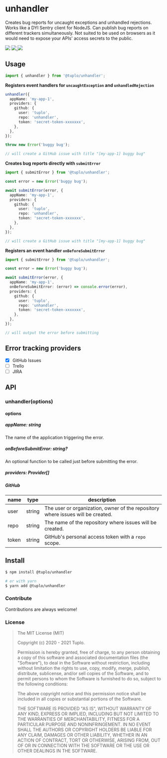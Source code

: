 # unhandler

Creates bug reports for uncaught exceptions and unhandled rejections. Works like a DYI Sentry client for NodeJS. Can publish bug reports on different trackers simultaneously. Not suited to be used on browsers as it would need to expose your APIs' access secrets to the public.

<p>
  <img src="https://img.shields.io/npm/v/@tuplo/unhandler">
  <a href="https://codeclimate.com/github/tuplo/unhandler/maintainability">
    <img src="https://api.codeclimate.com/v1/badges/b460b35ffc1d540fb7d9/maintainability" />
  </a>
  <a href="https://codeclimate.com/github/tuplo/unhandler/test_coverage">
    <img src="https://api.codeclimate.com/v1/badges/b460b35ffc1d540fb7d9/test_coverage" />
  </a>
</p>

## Usage

```ts
import { unhandler } from '@tuplo/unhandler';
```

**Registers event handlers for `uncaughtException` and `unhandledRejection`**

```ts
unhandler({
  appName: 'my-app-1',
  providers: {
    github: {
      user: 'tuplo',
      repo: 'unhandler',
      token: 'secret-token-xxxxxxx',
    },
  },
});

throw new Error('buggy bug');

// will create a GitHub issue with title "[my-app-1] buggy bug"
```

**Creates bug reports directly with `submitError`**

```ts
import { submitError } from '@tuplo/unhandler';

const error = new Error('buggy bug');

await submitError(error, {
  appName: 'my-app-1',
  providers: {
    github: {
      user: 'tuplo',
      repo: 'unhandler',
      token: 'secret-token-xxxxxxx',
    },
  },
});

// will create a GitHub issue with title "[my-app-1] buggy bug"
```

**Registers an event handler `onBeforeSubmitError`**

```ts
import { submitError } from '@tuplo/unhandler';

const error = new Error('buggy bug');

await submitError(error, {
  appName: 'my-app-1',
  onBeforeSubmitError: (error) => console.error(error),
  providers: {
    github: {
      user: 'tuplo',
      repo: 'unhandler',
      token: 'secret-token-xxxxxxx',
    },
  },
});

// will output the error before submitting
```

## Error tracking providers

- [x] GitHub Issues
- [ ] Trello
- [ ] JIRA

## API

### unhandler(options)

#### options

##### appName: string

The name of the application triggering the error.

##### onBeforeSubmitError: string?

An optional function to be called just before submitting the error.

##### providers: Provider[]

##### GitHub

| name  | type   | description                                                                     |
| ----- | ------ | ------------------------------------------------------------------------------- |
| user  | string | The user or organization, owner of the repository where issues will be created. |
| repo  | string | The name of the repository where issues will be created.                        |
| token | string | GitHub's personal access token with a `repo` scope.                             |

## Install

```bash
$ npm install @tuplo/unhandler

# or with yarn
$ yarn add @tuplo/unhandler
```

### Contribute

Contributions are always welcome!

### License

> The MIT License (MIT)
>
> Copyright (c) 2020 - 2021 Tuplo.
>
> Permission is hereby granted, free of charge, to any person obtaining a copy
> of this software and associated documentation files (the "Software"), to deal
> in the Software without restriction, including without limitation the rights
> to use, copy, modify, merge, publish, distribute, sublicense, and/or sell
> copies of the Software, and to permit persons to whom the Software is
> furnished to do so, subject to the following conditions:
>
> The above copyright notice and this permission notice shall be included in
> all copies or substantial portions of the Software.
>
> THE SOFTWARE IS PROVIDED "AS IS", WITHOUT WARRANTY OF ANY KIND, EXPRESS OR
> IMPLIED, INCLUDING BUT NOT LIMITED TO THE WARRANTIES OF MERCHANTABILITY,
> FITNESS FOR A PARTICULAR PURPOSE AND NONINFRINGEMENT. IN NO EVENT SHALL THE
> AUTHORS OR COPYRIGHT HOLDERS BE LIABLE FOR ANY CLAIM, DAMAGES OR OTHER
> LIABILITY, WHETHER IN AN ACTION OF CONTRACT, TORT OR OTHERWISE, ARISING FROM,
> OUT OF OR IN CONNECTION WITH THE SOFTWARE OR THE USE OR OTHER DEALINGS IN
> THE SOFTWARE.

